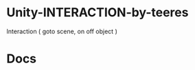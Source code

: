 # Unity-INTERACTION-by-teeres
Interaction ( goto scene, on off object )

# Docs
<!-- 
author: Ahmad Nadhif Muhajir
 -->
